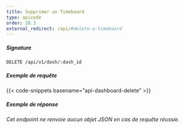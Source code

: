 ```yaml
---
title: Supprimer un Timeboard
type: apicode
order: 20.3
external_redirect: /api/#delete-a-timeboard
---
```


##### Signature
`DELETE /api/v1/dash/:dash_id`
##### Exemple de requête
{{< code-snippets basename="api-dashboard-delete" >}}
##### Exemple de réponse
*Cet endpoint ne renvoie aucun objet JSON en cas de requête réussie.*